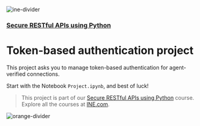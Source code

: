 ![ine-divider](https://user-images.githubusercontent.com/7065401/92672068-398e8080-f2ee-11ea-82d6-ad53f7feb5c0.png)

### [Secure RESTful APIs using Python](https://my.ine.com/course/secure-restful-apis-using-python/2f85f9e2-2dc8-4a87-8ee3-57dea3eb9b9d)

# Token-based authentication project

This project asks you to manage token-based authentication for agent-verified connections.


Start with the Notebook `Project.ipynb`, and best of luck!

> This project is part of our [Secure RESTful APIs using Python](https://my.ine.com/course/secure-restful-apis-using-python/2f85f9e2-2dc8-4a87-8ee3-57dea3eb9b9d) course. Explore all the courses at [INE.com](https://ine.com/).

![orange-divider](https://user-images.githubusercontent.com/7065401/92672455-187a5f80-f2ef-11ea-890c-40be9474f7b7.png)